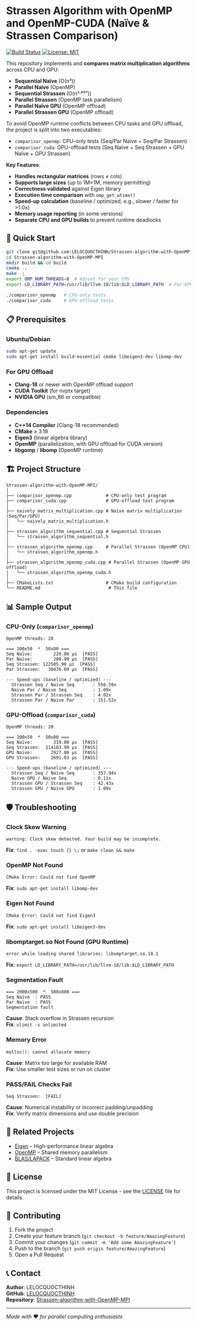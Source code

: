 # Strassen Algorithm with OpenMP and OpenMP-CUDA (Naïve & Strassen Comparison)

[![Build Status](https://img.shields.io/badge/build-passing-brightgreen.svg)](https://github.com/LELOCQUOCTHINH/Strassen-algorithm-with-OpenMP-MPI/actions)
[![License: MIT](https://img.shields.io/badge/License-MIT-yellow.svg)](https://opensource.org/licenses/MIT)

This repository implements and **compares matrix multiplication algorithms** across CPU and GPU:
- **Sequential Naïve** (O(n³))
- **Parallel Naïve** (OpenMP)
- **Sequential Strassen** (O(n²·⁸⁰⁷))
- **Parallel Strassen** (OpenMP task parallelism)
- **Parallel Naïve GPU** (OpenMP offload)
- **Parallel Strassen GPU** (OpenMP offload)

To avoid OpenMP runtime conflicts between CPU tasks and GPU offload, the project is split into two executables:
- `comparisor_openmp`: CPU-only tests (Seq/Par Naïve + Seq/Par Strassen)
- `comparisor_cuda`: GPU-offload tests (Seq Naïve + Seq Strassen + GPU Naïve + GPU Strassen)

**Key Features**:
- **Handles rectangular matrices** (rows ≠ cols)
- **Supports large sizes** (up to 1M×1M, memory permitting)
- **Correctness validated** against Eigen library
- **Execution time comparison** with `omp_get_wtime()`
- **Speed-up calculation** (baseline / optimized, e.g., slower / faster for >1.0x)
- **Memory usage reporting** (in some versions)
- **Separate CPU and GPU builds** to prevent runtime deadlocks

## 🚀 Quick Start

```bash
git clone git@github.com:LELOCQUOCTHINH/Strassen-algorithm-with-OpenMP-MPI.git
cd Strassen-algorithm-with-OpenMP-MPI
mkdir build && cd build
cmake ..
make -j
export OMP_NUM_THREADS=8  # Adjust for your CPU
export LD_LIBRARY_PATH=/usr/lib/llvm-18/lib:$LD_LIBRARY_PATH  # For GPU runtime

./comparisor_openmp   # CPU-only tests
./comparisor_cuda     # GPU-offload tests
```

## 📋 Prerequisites

### Ubuntu/Debian
```bash
sudo apt-get update
sudo apt-get install build-essential cmake libeigen3-dev libomp-dev
```

### For GPU Offload
- **Clang-18** or newer with OpenMP offload support
- **CUDA Toolkit** (for nvptx target)
- **NVIDIA GPU** (sm_86 or compatible)

### Dependencies
- **C++14 Compiler** (Clang-18 recommended)
- **CMake** ≥ 3.18
- **Eigen3** (linear algebra library)
- **OpenMP** (parallelization, with GPU offload for CUDA version)
- **libgomp** / **libomp** (OpenMP runtime)

## 🏗️ Project Structure

```
Strassen-algorithm-with-OpenMP-MPI/
│
├── comparisor_openmp.cpp             # CPU-only test program
├── comparisor_cuda.cpp               # GPU-offload test program
│
├── naively_matrix_multiplication.cpp # Naive matrix multiplication (Seq/Par/GPU)
│   └── naively_matrix_multiplication.h
│
├── strassen_algorithm_sequential.cpp # Sequential Strassen
│   └── strassen_algorithm_sequential.h
│
├── strassen_algorithm_openmp.cpp     # Parallel Strassen (OpenMP CPU)
│   └── strassen_algorithm_openmp.h
│
├── strassen_algorithm_openmp_cuda.cpp # Parallel Strassen (OpenMP GPU offload)
│   └── strassen_algorithm_openmp_cuda.h
│
├── CMakeLists.txt                    # CMake build configuration
└── README.md                          # This file
```

## 📊 Sample Output

### CPU-Only (`comparisor_openmp`)

```
OpenMP threads: 20

=== 100x50  *  50x80 ===
Seq Naïve:        220.06 µs  [PASS]
Par Naïve:        200.99 µs  [PASS]
Seq Strassen: 122505.90 µs  [PASS]
Par Strassen:   30476.09 µs  [PASS]

--- Speed-ups (baseline / optimized) ---
  Strassen Seq / Naive Seq       : 556.59x
  Naive Par / Naive Seq          : 1.09x
  Strassen Par / Strassen Seq    : 4.02x
  Strassen Par / Naive Par       : 151.52x
```

### GPU-Offload (`comparisor_cuda`)

```
OpenMP threads: 20

=== 100x50  *  50x80 ===
Seq Naïve:        319.00 µs  [PASS]
Seq Strassen:  114183.90 µs  [PASS]
GPU Naïve:       2927.06 µs  [PASS]
GPU Strassen:    2691.03 µs  [PASS]

--- Speed-ups (baseline / optimized) ---
  Strassen Seq / Naive Seq       : 357.94x
  Naive GPU / Naive Seq          : 0.11x
  Strassen GPU / Strassen Seq    : 42.43x
  Strassen GPU / Naive GPU       : 1.09x
```

## 🛡️ Troubleshooting

### Clock Skew Warning
```
warning: Clock skew detected. Your build may be incomplete.
```
**Fix**: `find . -exec touch {} \;` or `make clean && make`

### OpenMP Not Found
```
CMake Error: Could not find OpenMP
```
**Fix**: `sudo apt-get install libomp-dev`

### Eigen Not Found
```
CMake Error: Could not find Eigen3
```
**Fix**: `sudo apt-get install libeigen3-dev`

### libomptarget.so Not Found (GPU Runtime)
```
error while loading shared libraries: libomptarget.so.18.1
```
**Fix**: `export LD_LIBRARY_PATH=/usr/lib/llvm-18/lib:$LD_LIBRARY_PATH`

### Segmentation Fault
```
=== 2000x500  *  500x800 ===
Seq Naïve  : PASS
Par Naïve  : PASS
Segmentation fault
```
**Cause**: Stack overflow in Strassen recursion  
**Fix**: `ulimit -s unlimited`

### Memory Error
```
malloc(): cannot allocate memory
```
**Cause**: Matrix too large for available RAM  
**Fix**: Use smaller test sizes or run on cluster

### PASS/FAIL Checks Fail
```
Seq Strassen:  [FAIL]
```
**Cause**: Numerical instability or incorrect padding/unpadding  
**Fix**: Verify matrix dimensions and use double precision

## 🔗 Related Projects

- [Eigen](http://eigen.tuxfamily.org) – High-performance linear algebra
- [OpenMP](https://www.openmp.org) – Shared memory parallelism
- [BLAS/LAPACK](https://www.netlib.org/blas/) – Standard linear algebra

## 📄 License

This project is licensed under the MIT License - see the [LICENSE](LICENSE) file for details.

## 🤝 Contributing

1. Fork the project
2. Create your feature branch (`git checkout -b feature/AmazingFeature`)
3. Commit your changes (`git commit -m 'Add some AmazingFeature'`)
4. Push to the branch (`git push origin feature/AmazingFeature`)
5. Open a Pull Request

## 📞 Contact

**Author**: LELOCQUOCTHINH  
**GitHub**: [LELOCQUOCTHINH](https://github.com/LELOCQUOCTHINH)  
**Repository**: [Strassen-algorithm-with-OpenMP-MPI](https://github.com/LELOCQUOCTHINH/Strassen-algorithm-with-OpenMP-MPI)

---

*Made with ❤️ for parallel computing enthusiasts*

